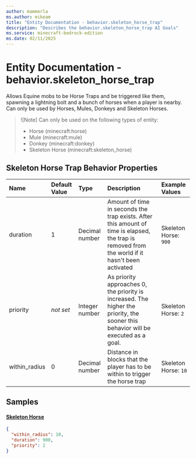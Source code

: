 ```yaml
---
author: mammerla
ms.author: mikeam
title: "Entity Documentation - behavior.skeleton_horse_trap"
description: "Describes the behavior.skeleton_horse_trap AI Goals"
ms.service: minecraft-bedrock-edition
ms.date: 02/11/2025 
---
```


# Entity Documentation - behavior.skeleton_horse_trap

Allows Equine mobs to be Horse Traps and be triggered like them, spawning a lightning bolt and a bunch of horses when a player is nearby. Can only be used by Horses, Mules, Donkeys and Skeleton Horses.

> ![Note]
> Can only be used on the following types of entity:
> 
> * Horse (minecraft:horse)
> * Mule (minecraft:mule)
> * Donkey (minecraft:donkey)
> * Skeleton Horse (minecraft:skeleton_horse)
> 

## Skeleton Horse Trap Behavior Properties

|Name       |Default Value |Type |Description |Example Values |
|:----------|:-------------|:----|:-----------|:------------- |
| duration | 1 | Decimal number | Amount of time in seconds the trap exists. After this amount of time is elapsed, the trap is removed from the world if it hasn't been activated | Skeleton Horse: `900` | 
| priority | *not set* | Integer number | As priority approaches 0, the priority is increased. The higher the priority, the sooner this behavior will be executed as a goal. | Skeleton Horse: `2` | 
| within_radius | 0 | Decimal number | Distance in blocks that the player has to be within to trigger the horse trap | Skeleton Horse: `10` | 

## Samples

#### [Skeleton Horse](https://github.com/Mojang/bedrock-samples/tree/preview/behavior_pack/entities/skeleton_horse.json)


```json
{
  "within_radius": 10,
  "duration": 900,
  "priority": 2
}
```
